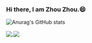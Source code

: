 ### Hi there, I am Zhou Zhou.😄

<!--
**2019zhou/2019zhou** is a ✨ _special_ ✨ repository because its `README.md` (this file) appears on your GitHub profile.

Here are some ideas to get you started:

- 🔭 I’m currently working on ...
- 🌱 I’m currently learning ...
- 👯 I’m looking to collaborate on ...
- 🤔 I’m looking for help with ...
- 💬 Ask me about ...
- 📫 How to reach me: ...
- 😄 Pronouns: ...
- ⚡ Fun fact: ...
-->
![Anurag's GitHub stats](https://github-readme-stats.vercel.app/api?username=2019zhou)

<a href="https://github.com/2019zhou/bookourplane">
  <img align="center" src="https://github-readme-stats.vercel.app/api/pin/?username=2019zhou&repo=bookourplane" />
</a>

<a href="https://github.com/2019zhou/APR_paper">
  <img align="center" src="https://github-readme-stats.vercel.app/api/pin/?username=2019zhou&repo=APR_paper" />
</a>
